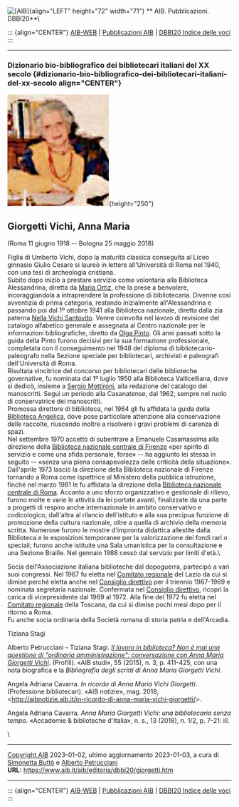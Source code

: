![\[AIB\]](/aib/wi/aibv72.gif){align="LEFT" height="72" width="71"}
** AIB. Pubblicazioni. DBBI20**\

::: {align="CENTER"}
[AIB-WEB](/) \| [Pubblicazioni AIB](/pubblicazioni/) \| [DBBI20 Indice
delle voci](dbbi20.htm)
:::

------------------------------------------------------------------------

### Dizionario bio-bibliografico dei bibliotecari italiani del XX secolo {#dizionario-bio-bibliografico-dei-bibliotecari-italiani-del-xx-secolo align="CENTER"}

![\[Ritratto\]](giorgetti.jpg){height="250"}

## Giorgetti Vichi, Anna Maria

(Roma 11 giugno 1918 -- Bologna 25 maggio 2018)

Figlia di Umberto Vichi, dopo la maturità classica conseguita al Liceo
ginnasio Giulio Cesare si laureò in lettere all\'Università di Roma nel
1940, con una tesi di archeologia cristiana.\
Subito dopo iniziò a prestare servizio come volontaria alla Biblioteca
Alessandrina, diretta da [Maria Ortiz](ortiz.htm), che la prese a
benvolere, incoraggiandola a intraprendere la professione di
bibliotecaria. Divenne così avventizia di prima categoria, restando
inizialmente all\'Alessandrina e passando poi dal 1º ottobre 1941 alla
Biblioteca nazionale, diretta dalla zia paterna [Nella Vichi
Santovito](vichis.htm). Venne coinvolta nel lavoro di revisione del
catalogo alfabetico generale e assegnata al Centro nazionale per le
informazioni bibliografiche, diretto da [Olga Pinto](pinto.htm). Gli
anni passati sotto la guida della Pinto furono decisivi per la sua
formazione professionale, completata con il conseguimento nel 1948 del
diploma di bibliotecario-paleografo nella Sezione speciale per
bibliotecari, archivisti e paleografi dell\'Università di Roma.\
Risultata vincitrice del concorso per bibliotecari delle biblioteche
governative, fu nominata dal 1º luglio 1950 alla Biblioteca
Vallicelliana, dove si dedicò, insieme a [Sergio
Mottironi](mottironi.htm), alla redazione del catalogo dei manoscritti.
Seguì un periodo alla Casanatense, dal 1962, sempre nel ruolo di
conservatrice dei manoscritti.\
Promossa direttore di biblioteca, nel 1964 gli fu affidata la guida
della [Biblioteca Angelica](/aib/stor/teche/rm-ang.htm), dove pose
particolare attenzione alla conservazione delle raccolte, riuscendo
inoltre a risolvere i gravi problemi di carenza di spazi.\
Nel settembre 1970 accettò di subentrare a Emanuele Casamassima alla
direzione della [Biblioteca nazionale centrale di
Firenze](/aib/stor/teche/fi-naz.htm) «per spirito di servizio e come una
sfida personale, forse» -- ha aggiunto lei stessa in seguito -- «senza
una piena consapevolezza delle criticità della situazione».\
Dall\'aprile 1973 lasciò la direzione della Biblioteca nazionale di
Firenze tornando a Roma come ispettrice al Ministero della pubblica
istruzione, finché nel marzo 1981 le fu affidata la direzione della
[Biblioteca nazionale centrale di Roma](/aib/stor/teche/rm-naz.htm).
Accanto a uno sforzo organizzativo e gestionale di rilievo, furono molte
e varie le attività da lei portate avanti, finalizzate da una parte a
progetti di respiro anche internazionale in ambito conservativo e
codicologico, dall\'altra al rilancio dell\'istituto e alla sua precipua
funzione di promozione della cultura nazionale, oltre a quella di
archivio della memoria scritta. Numerose furono le mostre d\'impronta
didattica allestite dalla Biblioteca e le esposizioni temporanee per la
valorizzazione dei fondi rari o speciali; furono anche istituite una
Sala umanistica per la consultazione e una Sezione Braille. Nel gennaio
1988 cessò dal servizio per limiti d\'età.\

Socia dell\'Associazione italiana biblioteche dal dopoguerra, partecipò
a vari suoi congressi. Nel 1967 fu eletta nel [Comitato
regionale](/aib/stor/sezioni/laz.htm) del Lazio da cui si dimise perché
eletta anche nel [Consiglio direttivo](/aib/stor/cariche60.htm) per il
triennio 1967-1969 e nominata segretaria nazionale. Confermata nel
[Consiglio direttivo](/aib/stor/cariche69.htm), ricoprì la carica di
vicepresidente dal 1969 al 1972. Alla fine del 1972 fu eletta nel
[Comitato regionale](/aib/stor/sezioni/tos.htm) della Toscana, da cui si
dimise pochi mesi dopo per il ritorno a Roma.\
Fu anche socia ordinaria della Società romana di storia patria e
dell\'Arcadia.

Tiziana Stagi

Alberto Petrucciani - Tiziana Stagi. *[Il lavoro in biblioteca? Non è
mai una questione di \"ordinaria amministrazione\": conversazione con
Anna Maria Giorgetti
Vichi](http://aibstudi.aib.it/article/view/11368/10612)*. (Profili).
«AIB studi», 55 (2015), n. 3, p. 411-425, con una nota biografica e la
*Bibliografia degli scritti di Anna Maria Giorgetti Vichi*.

Angela Adriana Cavarra. *In ricordo di Anna Maria Vichi Giorgetti*.
(Professione bibliotecari). «AIB notizie», mag. 2018,
\<<http://aibnotizie.aib.it/in-ricordo-di-anna-maria-vichi-giorgetti/>\>.

Angela Adriana Cavarra. *Anna Maria Giorgetti Vichi: una bibliotecaria
senza tempo*. «Accademie & biblioteche d\'Italia», n. s., 13 (2018), n.
1/2, p. 7-21: ill.

\

------------------------------------------------------------------------

[Copyright AIB](/su-questo-sito/dichiarazione-di-copyright-aib-web/)
2023-01-02, ultimo aggiornamento 2023-01-03, a cura di [Simonetta
Buttò](/aib/redazione3.htm) e [Alberto
Petrucciani](/su-questo-sito/redazione-aib-web/)\
**URL:** https://www.aib.it/aib/editoria/dbbi20/giorgetti.htm

------------------------------------------------------------------------

::: {align="CENTER"}
[AIB-WEB](/) \| [Pubblicazioni AIB](/pubblicazioni/) \| [DBBI20 Indice
delle voci](dbbi20.htm)
:::

